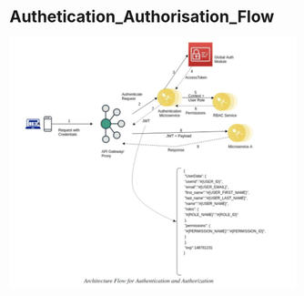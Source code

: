 # Authetication_Authorisation_Flow


<p align="center">
  <img src="https://github.com/vikas0121/Authetication_Authorisation_Flow/blob/master/Oauth.jpeg" title="hover text">
</p>
